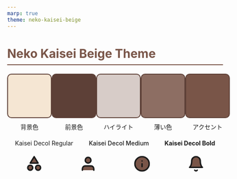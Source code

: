 ```yaml
---
marp: true
theme: neko-kaisei-beige
---
```


<style>
section {
  background-color: #f5e6d3;
  color: #5d4037;
  font-family: 'Kaisei Decol', serif;
  display: flex;
  flex-direction: column;
  justify-content: center;
  align-items: center;
  height: 100%;
}
h1 {
  color: #795548;
  border-bottom: 2px solid #795548;
  padding-bottom: 0.3em;
  margin-bottom: 0.5em;
}
.color-palette {
  display: flex;
  justify-content: space-around;
  width: 100%;
  margin: 20px 0;
}
.color-item {
  display: flex;
  flex-direction: column;
  align-items: center;
}
.color-box {
  width: 100px;
  height: 100px;
  border: 2px solid #5d4037;
  border-radius: 10px;
  margin-bottom: 10px;
}
.font-samples {
  display: flex;
  justify-content: space-around;
  width: 100%;
  margin: 20px 0;
}
.icon-row {
  display: flex;
  justify-content: space-around;
  width: 100%;
  margin-top: 20px;
}
.icon {
  width: 40px;
  height: 40px;
  fill: #795548;
}
</style>

# Neko Kaisei Beige Theme

<div class="color-palette">
  <div class="color-item">
    <div class="color-box" style="background-color: #f5e6d3;"></div>
    <span>背景色</span>
  </div>
  <div class="color-item">
    <div class="color-box" style="background-color: #5d4037;"></div>
    <span>前景色</span>
  </div>
  <div class="color-item">
    <div class="color-box" style="background-color: #d7ccc8;"></div>
    <span>ハイライト</span>
  </div>
  <div class="color-item">
    <div class="color-box" style="background-color: #8d6e63;"></div>
    <span>薄い色</span>
  </div>
  <div class="color-item">
    <div class="color-box" style="background-color: #795548;"></div>
    <span>アクセント</span>
  </div>
</div>

<div class="font-samples">
  <span style="font-weight: 400;">Kaisei Decol Regular</span>
  <span style="font-weight: 500;">Kaisei Decol Medium</span>
  <span style="font-weight: 700;">Kaisei Decol Bold</span>
</div>

<div class="icon-row">
  <svg class="icon" xmlns="http://www.w3.org/2000/svg" viewBox="0 0 24 24" fill="none" stroke="currentColor" stroke-width="2" stroke-linecap="round" stroke-linejoin="round"><path d="M12 2l-5.5 9h11L12 2z"/><circle cx="17.5" cy="17.5" r="3.5"/><circle cx="6.5" cy="17.5" r="3.5"/></svg>
  <svg class="icon" xmlns="http://www.w3.org/2000/svg" viewBox="0 0 24 24" fill="none" stroke="currentColor" stroke-width="2" stroke-linecap="round" stroke-linejoin="round"><path d="M20 21v-2a4 4 0 0 0-4-4H8a4 4 0 0 0-4 4v2"></path><circle cx="12" cy="7" r="4"></circle></svg>
  <svg class="icon" xmlns="http://www.w3.org/2000/svg" viewBox="0 0 24 24" fill="none" stroke="currentColor" stroke-width="2" stroke-linecap="round" stroke-linejoin="round"><circle cx="12" cy="12" r="10"></circle><path d="M12 16v-4M12 8h.01"></path></svg>
  <svg class="icon" xmlns="http://www.w3.org/2000/svg" viewBox="0 0 24 24" fill="none" stroke="currentColor" stroke-width="2" stroke-linecap="round" stroke-linejoin="round"><path d="M18 8A6 6 0 0 0 6 8c0 7-3 9-3 9h18s-3-2-3-9"></path><path d="M13.73 21a2 2 0 0 1-3.46 0"></path></svg>
</div>
